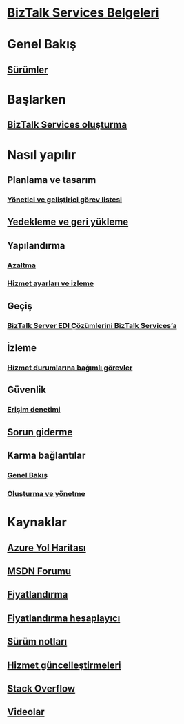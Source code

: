 # [BizTalk Services Belgeleri](index.md)

# Genel Bakış
## [Sürümler](biztalk-editions-feature-chart.md)

# Başlarken
## [BizTalk Services oluşturma](biztalk-provision-services.md)

# Nasıl yapılır
## Planlama ve tasarım
### [Yönetici ve geliştirici görev listesi](biztalk-services-administration-and-development-task-list.md)
## [Yedekleme ve geri yükleme](biztalk-backup-restore.md)
## Yapılandırma
### [Azaltma](biztalk-throttling-thresholds.md)
### [Hizmet ayarları ve izleme](biztalk-dashboard-monitor-scale-tabs.md)
## Geçiş
### [BizTalk Server EDI Çözümlerini BizTalk Services’a](biztalk-migrating-to-edi-guide.md)
## İzleme
### [Hizmet durumlarına bağımlı görevler](biztalk-service-state-chart.md)
## Güvenlik
### [Erişim denetimi](biztalk-issuer-name-issuer-key.md)
## [Sorun giderme](biztalk-troubleshoot-using-ops-logs.md)
## Karma bağlantılar
### [Genel Bakış](integration-hybrid-connection-overview.md)
### [Oluşturma ve yönetme](integration-hybrid-connection-create-manage.md)

# Kaynaklar
## [Azure Yol Haritası](https://azure.microsoft.com/roadmap/)
## [MSDN Forumu](https://social.msdn.microsoft.com/Forums/en-US/home?forum=azurebiztalksvcs)
## [Fiyatlandırma](https://azure.microsoft.com/pricing/details/biztalk-services/)
## [Fiyatlandırma hesaplayıcı](https://azure.microsoft.com/pricing/calculator/)
## [Sürüm notları](biztalk-release-notes.md)
## [Hizmet güncelleştirmeleri](https://azure.microsoft.com/updates/?product=biztalk-services)
## [Stack Overflow](https://stackoverflow.com/questions/tagged/biztalk-services)
## [Videolar](https://azure.microsoft.com/documentation/videos/index/?services=biztalk-services)
